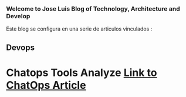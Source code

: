 ### Welcome to Jose Luis Blog of Technology, Architecture and Develop

Este blog se configura en una serie de articulos vinculados :
## Devops
# Chatops Tools Analyze [Link to ChatOps Article](https:/jlmartinezb.github.io/chatops.md)
